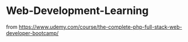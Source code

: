 # Web-Development-Learning

from https://www.udemy.com/course/the-complete-php-full-stack-web-developer-bootcamp/
